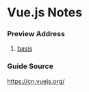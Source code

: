 # Vue.js Notes

### Preview Address
1. [basis](https://coderben2017.github.io/Vue-Notes/basis/index.html)

### Guide Source
https://cn.vuejs.org/